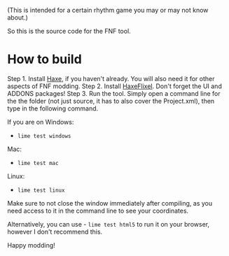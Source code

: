 (This is intended for a certain rhythm game you may or may not know about.)

So this is the source code for the FNF tool.

# How to build

Step 1. Install [Haxe](https://haxe.org), if you haven't already. You will also need it for other aspects of FNF modding.
Step 2. Install [HaxeFlixel](https://haxeflixel.com). Don't forget the UI and ADDONS packages!
Step 3. Run the tool. Simply open a command line for the the folder (not just source, it has to also cover the Project.xml), then type in the following command.

If you are on Windows: 
 - `lime test windows`

Mac: 
 - `lime test mac`

Linux: 
 - `lime test linux`

Make sure to not close the window immediately after compiling, as you need access to it in the command line to see your coordinates.

Alternatively, you can use - `lime test html5` to run it on your browser, however I don't recommend this.

Happy modding!